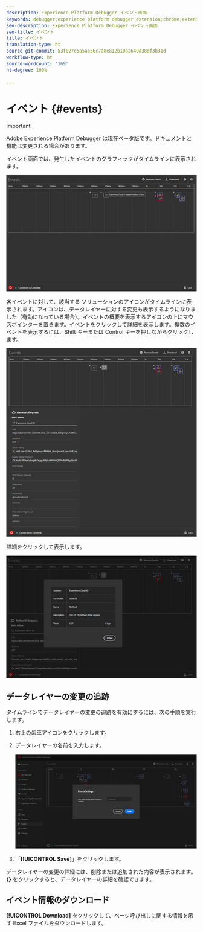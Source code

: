```yaml
---
description: Experience Platform Debugger イベント画面
keywords: debugger;experience platform debugger extension;chrome;extension;events;dtm;target
seo-description: Experience Platform Debugger イベント画面
seo-title: イベント
title: イベント
translation-type: ht
source-git-commit: 53f027d5a5ae56c7a8e812b10a2649a38df3b31d
workflow-type: ht
source-wordcount: '169'
ht-degree: 100%

---
```



# イベント {#events}

>[!IMPORTANT]
>
>Adobe Experience Platform Debugger は現在ベータ版です。ドキュメントと機能は変更される場合があります。

イベント画面では、発生したイベントのグラフィックがタイムラインに表示されます。

![](assets/events.jpg)

各イベントに対して、該当する ソリューションのアイコンがタイムラインに表示されます。アイコンは、データレイヤーに対する変更も表示するようになりました（有効になっている場合）。イベントの概要を表示するアイコンの上にマウスポインターを置きます。イベントをクリックして詳細を表示します。複数のイベントを表示するには、Shift キーまたは Control キーを押しながらクリックします。

![](assets/events-details.jpg)

詳細をクリックして表示します。

![](assets/events-details-more.jpg)

## データレイヤーの変更の追跡

タイムラインでデータレイヤーの変更の追跡を有効にするには、次の手順を実行します。

1. 右上の歯車アイコンをクリックします。
1. データレイヤーの名前を入力します。

   ![](assets/event-datalayer.jpg)

1. 「**[!UICONTROL Save]**」をクリックします。

データレイヤーの変更の詳細には、削除または追加された内容が表示されます。**{}** をクリックすると、データレイヤーの詳細を確認できます。

## イベント情報のダウンロード

**[!UICONTROL Download]** をクリックして、ページ呼び出しに関する情報を示す Excel ファイルをダウンロードします。